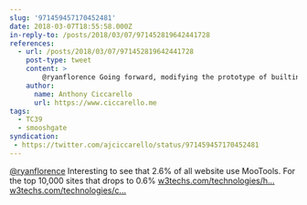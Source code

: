 ```yaml
---
slug: '971459457170452481'
date: 2018-03-07T18:55:58.000Z
in-reply-to: /posts/2018/03/07/971452819642441728
references:
  - url: /posts/2018/03/07/971452819642441728
    post-type: tweet
    content: >
        @ryanflorence Going forward, modifying the prototype of builtins pre-standardization should be understood as a risk by developers and shouldn't hold up standardization. However, I can't imagine past tools could be reasonably held to this expectation.
    author:
      name: Anthony Ciccarello
      url: https://www.ciccarello.me
tags:
  - TC39
  - smooshgate
syndication:
 - https://twitter.com/ajciccarello/status/971459457170452481
---
```


[@ryanflorence](https://twitter.com/ryanflorence) Interesting to see that 2.6% of all website use MooTools. For the top 10,000 sites that drops to 0.6%
[w3techs.com/technologies/h…](https://w3techs.com/technologies/history_overview/javascript_library/all/y) [w3techs.com/technologies/c…](https://w3techs.com/technologies/comparison/js-bootstrap,js-mootools)
